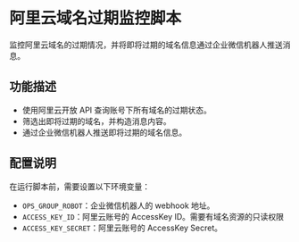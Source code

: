 # 阿里云域名过期监控脚本

监控阿里云域名的过期情况，并将即将过期的域名信息通过企业微信机器人推送消息。

## 功能描述

- 使用阿里云开放 API 查询账号下所有域名的过期状态。
- 筛选出即将过期的域名，并构造消息内容。
- 通过企业微信机器人推送即将过期的域名信息。

## 配置说明

在运行脚本前，需要设置以下环境变量：

- `OPS_GROUP_ROBOT`：企业微信机器人的 webhook 地址。
- `ACCESS_KEY_ID`：阿里云账号的 AccessKey ID。需要有域名资源的只读权限
- `ACCESS_KEY_SECRET`：阿里云账号的 AccessKey Secret。
